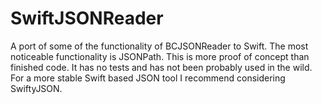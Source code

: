 # SwiftJSONReader

A port of some of the functionality of BCJSONReader to Swift. The most noticeable functionality is JSONPath. This is more proof of concept than finished code. It has no tests and has not been probably used in the wild. For a more stable Swift based JSON tool I recommend considering SwiftyJSON.